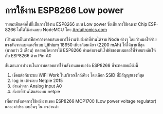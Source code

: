 # การใช้งาน ESP8266 Low power
รายละเอียดต่อไปนี้เป็นการใช้งาน ESP8266 แบบ Low power  ซึ่งเป็นการใช้เฉพาะ Chip ESP-8266 ไม่ได้ใช้งานแบบ NodeMCU โดย [Arduitronics.com](https://www.arduitronics.com) 

เป้าหมายเป็นการศึกษาการตอบสนองการใช้งานรับส่งค่าที่อ่านได้จาก Node ต่างๆ โดยกำหนดให้จ่ายแรงดันจากแบตเตอรี่แบบ Lithium 18650 เพียงก้อนเดียว (2200 mAh) ให้ได้นานที่สุด (มากกว่า 3 เดือน) ทดสอบโดยการใช้ ESP8266 อ่านค่าแรงดันไฟฟ้าของแบตเตอรี่ที่จ่ายแรงดันให้กับ ESP8266 ด้วย Pin A0 

ขั้นตอนการทำงานในการทดสอบการใช้พลังงานของบอร์ด ESP8266 ที่จะทดสอบมีดังนี้
 1. เชื่อมต่อกับระบบ WiFi Work ในบริเวณใกล้เคียง โดยเลือก SSID ที่มีสัญญาแรงที่สุด
 2. log in เข้าระบบ Netpie 2015
 3. อ่านค่าจาก Analog input A0
 4. ส่งค่าที่อ่านได้แสดงบน netpie

เพื่อการสังเกตการใช้พลังงานของ ESP8266  MCP1700 (Low power voltage regulator) และองค์ประกอบอื่นๆ ในการอ่านค่า

